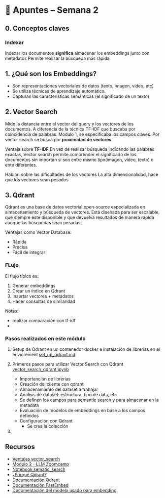 # 📘 Apuntes – Semana 2

## 0. Conceptos claves

### Indexar
Indexar los documentos **significa** almacenar los embeddings junto con metadatos 
Permite realizar la búsqueda más rápida.

## 1. ¿Qué son los Embeddings?

- Son representaciones vectoriales de datos (texto, imagen, video, etc)
- Se utiliza técnicas de aprendizaje automático.
- Capturan las características semánticas (el significado de un texto)

## 2. Vector Search
Mide la distancia entre el vector del query y los vectores de los documentos.
A diferencia de la técnica TF-IDF que buscaba por coincidencia de palabras. 
Modulo 1, se especificaba los campos claves.
Por vector search se busca por **proximidad de vectores**.

Ventaja sobre **TF-IDF**
En vez de realizar búsqueda indicando las palabras exactas, Vector search permite comprender el 
significado de los documentos sin importan si son entre mismo tipo(imagen, video, texto) o ente diferentes.

Hablar: sobre las dificultades de los vectores
La alta dimensionalidad, hace que los vectores sean pesados 

## 3. Qdrant
Qdrant es una base de datos vectorial open-source especializada en almacenamiento y búsqueda de vectores.
Está diseñada para ser escalable, que siempre esté disponible y que devuelva resultados de manera rápida aunque las búsquedas
sean pesadas.

Ventajas como Vector Database:
- Rápida
- Precisa
- Fácil de integrar

### FLujo 
El flujo típico es:
1. Generar embeddings
2. Crear un índice en Qdrant
3. Insertar vectores + metadatos
4. Hacer consultas de similaridad


Notas:
- realizar comparación con tf-idf
- 

### Pasos realizados en este módulo
1. Setup de Qdrant en un contenedor docker e instalación de librerías en el enviorement [set_up_qdrant.md](02_Week_vector_search/set_up_qdrant.md)

2. Primeros pasos para utilizar Vector Search con Qdrant [vector_search_qdrant.ipynb]()
    - Importanción de librerias 
    - Creación del cliente con qdrant
    - Almacenamiento del dataset a trabajar
    - Análisis de dataset: estructura, tipo de data, etc
    - Se definen los campos para semantic search y para almacenar en la metadata
    - Evaluación de modelos de embeddings en base a los campos definidos
    - Configuración con Qdrant
        - Se crea la colección

3. 

## Recursos

- [Ventajas vector_search]()
- [Modulo 2 - LLM Zoomcamp](https://github.com/DataTalksClub/llm-zoomcamp/tree/main/02-vector-search)
- [Notebook sematic_search](https://github.com/DataTalksClub/llm-zoomcamp/blob/main/02-vector-search/sematic_search.ipynb)
- [¿Porqué Qdrant?](https://qdrant.tech/articles/dedicated-vector-search/)
- [Documentación Qdrant](https://qdrant.tech/documentation/concepts/)
- [Documentación FastEmbed](https://github.com/qdrant/fastembed)
- [Documentación del modelo usado para embedding](https://huggingface.co/jinaai/jina-embeddings-v2-small-en)